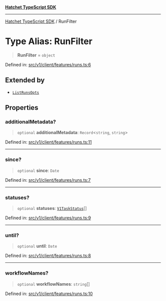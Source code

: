 [**Hatchet TypeScript SDK**](../README.md)

***

[Hatchet TypeScript SDK](../README.md) / RunFilter

# Type Alias: RunFilter

> **RunFilter** = `object`

Defined in: [src/v1/client/features/runs.ts:6](https://github.com/hatchet-dev/hatchet/blob/0288a24f2e9f14787135b399bd47182f4d1260d9/sdks/typescript/src/v1/client/features/runs.ts#L6)

## Extended by

- [`ListRunsOpts`](../interfaces/ListRunsOpts.md)

## Properties

### additionalMetadata?

> `optional` **additionalMetadata**: `Record`\<`string`, `string`\>

Defined in: [src/v1/client/features/runs.ts:11](https://github.com/hatchet-dev/hatchet/blob/0288a24f2e9f14787135b399bd47182f4d1260d9/sdks/typescript/src/v1/client/features/runs.ts#L11)

***

### since?

> `optional` **since**: `Date`

Defined in: [src/v1/client/features/runs.ts:7](https://github.com/hatchet-dev/hatchet/blob/0288a24f2e9f14787135b399bd47182f4d1260d9/sdks/typescript/src/v1/client/features/runs.ts#L7)

***

### statuses?

> `optional` **statuses**: [`V1TaskStatus`](../Hatchet-TypeScript-SDK/namespaces/APIContracts/enumerations/V1TaskStatus.md)[]

Defined in: [src/v1/client/features/runs.ts:9](https://github.com/hatchet-dev/hatchet/blob/0288a24f2e9f14787135b399bd47182f4d1260d9/sdks/typescript/src/v1/client/features/runs.ts#L9)

***

### until?

> `optional` **until**: `Date`

Defined in: [src/v1/client/features/runs.ts:8](https://github.com/hatchet-dev/hatchet/blob/0288a24f2e9f14787135b399bd47182f4d1260d9/sdks/typescript/src/v1/client/features/runs.ts#L8)

***

### workflowNames?

> `optional` **workflowNames**: `string`[]

Defined in: [src/v1/client/features/runs.ts:10](https://github.com/hatchet-dev/hatchet/blob/0288a24f2e9f14787135b399bd47182f4d1260d9/sdks/typescript/src/v1/client/features/runs.ts#L10)
